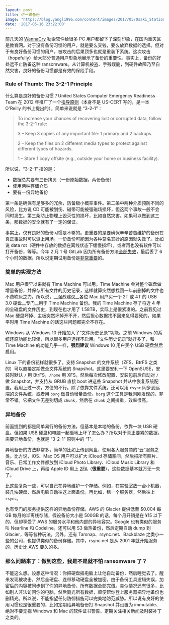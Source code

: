 ```yaml
---
layout: post
title: 讲一讲备份
image: "https://blog.yangl1996.com/content/images/2017/05/Osaki_Station_-Rinkai_Line_and_Shonan-Shinjuku_Line-.jpg"
date: '2017-05-16 23:22:00'
---
```


前几天的 [WannaCry](https://zh.wikipedia.org/wiki/WannaCry) 勒索软件给很多 PC 用户都留下了深刻印象，在国内重灾区是教育网。对于没有备份习惯的用户，就是要么交钱，要么放弃数据的选择。但对于有良好备份习惯的用户，被攻击的后果顶多也就是重装下系统。这次攻击（hopefully）给大部分普通用户形象地展示了备份的重要性。事实上，备份的好处远不止防备这种 ransomware。从计算机被盗、手残误删，到硬件故障乃至自然灾害，良好的备份习惯都是有效的保险手段。

### Rule of Thumb: The 3-2-1 Principle

什么算是良好的备份习惯？United States Computer Emergency Readiness Team 在 2012 年推广了一个[指导原则](https://www.us-cert.gov/security-publications/data-backup-options)（本身不是 US-CERT 写的，是一本 O'Reilly 的书上提出的），简单来说就是 “3-2-1”：

> To increase your chances of recovering lost or corrupted data, follow the 3-2-1 rule:
>
> 3 – Keep 3 copies of any important file: 1 primary and 2 backups.
>
> 2 – Keep the files on 2 different media types to protect against different types of hazards.
>
> 1 – Store 1 copy offsite (e.g., outside your home or business facility).

所以说，“3-2-1” 指的是：

* 数据总共要有三份拷贝（一份原始数据，两份备份）
* 使用两种存储介质
* 要有一份异地备份

第一条是确保有足够多的冗余，防备极小概率事件。第二条中两种介质预防不同的风险，比方说 CD 可能被划伤、磁带可能被强磁场损坏，但这两个事故一般不会同时发生。第三条防止物理上毁灭性的损坏，比如自然灾害。如果可以做到这三条，那数据的安全就有了一定的保证。

事实上，仅有良好的备份习惯是不够的。更重要的是要确保辛辛苦苦维护的备份在真正事故时可以派上用场。一份备份可能因为各种莫名其妙的原因就失效了。比如说 data rot（硬件中存放的数据在离线状态下缓慢损坏），或者再也没有软件可以打开备份，等等。今年 2 月 1 号 GitLab 因为所有备份方法[全部失效](https://about.gitlab.com/2017/02/01/gitlab-dot-com-database-incident/)，最后丢了 6 个小时的数据。所以说定期试用备份是[非常重要](http://checkyourbackups.work)的。

### 简单的实现方法

Mac 用户很早以来就有 Time Machine 可以用。Time Machine 会对整个磁盘做增量备份，并保存所有文件的历史记录，这样就算突然想找回一年前删掉的文件也不费吹灰之力。所以说，__强烈建议__各位 Mac 用户买一个 2T 或 4T 的 USB 3.0 硬盘__专门__用于 Time Machine 备份。我的 Time Machine 存了将近 4 年的全磁盘的文件历史，到现在也才用了 1.58TB，实际上是很紧凑的。之前我见过 Mac 硬盘坏掉、主板突然坏掉开不开，然后担心数据找不回来急得要死的，如果平时用 Time Machine 的话这些问题都完全不存在。

Windows 从 Windows 10 开始加入了“文件历史记录”功能。之前 Windows 的系统还原功能比较傻，所以很多用户选择不启用。“文件历史记录”就好多了，和 Time Machine 的功能几乎一样，__强烈建议__ Windows 10 用户买个 USB 硬盘然后启用。

Linux 下的备份花样就很多了。支持 Snapshot 的文件系统（ZFS、BtrFS 之类的）可以直接定期做全文件系统的 Snapshot。这里要安利一下 OpenSUSE，安装时默认 `/` 用 BtrFS，`/home` 用 XFS，然后每次修改配置、安装包前后自动对 `/` 做 Snapshot，并支持从 GRUB 直接 boot 进这些 Snapshot 并从中恢复系统配置。我用上过一次，方便的不行。除了依靠文件系统，还可以用 `rsync` 同步到远端的文件系统，或者用 `borg` 做自动增量备份。`borg` 这个工具是我刚刚发现的，非常不错。它把文件无差别切成 `chunk`，然后在 `chunk` 之间排重，效率很高。

### 异地备份

前面提到的都是简单易行的备份方法，但基本是本地的备份，依靠一块 USB 硬盘。但如果 USB 硬盘和电脑一起砸地上坏了怎么办？所以对于真正要紧的数据，需要异地备份，也就是 “3-2-1” 原则中的 “1”。

异地备份的方法非常多，简单的比如上传到网盘、使用各大服务商的“云”服务之类。比方说，iOS、Mac OS 用户可以扩大 iCloud 存储空间，然后把所有照片、音乐、日常工作文件都放到 iCloud Photo Library、iCloud Music Library 和 iCloud Drive 上，再给 Apple ID 用上 [2FA](https://support.apple.com/en-us/HT204915)（__很重要__），这些数据基本就万无一失了。

比这些复杂一些，可以自己在异地维护一个存储。例如，在实验室放一台小机器，装几块硬盘，然后电脑自动往这上面备份。再比如，租一个服务器，然后往上 `rsync`。

也有专门的服务提供这样的异地备份存储。AWS 的 Glacier 提供低至 $0.004 每 GB 每月的半离线存储，假设备份大小是 500GB 的话，每个月开销是在 ¥15 以下的，但却享受了 AWS 的服务水平和他内部的异地容灾。Google 也有类似的服务叫 Nearline 和 Codeline。还可以用 S3 做热备份，然后定期自动 dump 到 Glacier，等等各种玩法。另外，还有 Tarsnap、rsync.net、Backblaze 之类小一些的公司，也提供类似的备份存储。其中，rsync.net 是从 2001 年就开始服务的，历史比 AWS 要久的多。

### 那么问题来了：做到这些，我是不是就不怕 ransomware 了？

不能这么想。设想这种情况：你把硬盘插电脑上让他自动备份，然后睡觉去了。醒来发现被攻击，然后全硬盘、连带移动硬盘全被加密。由于备份工具逻辑失误，加密后的内容被同步到了你的异地备份，所有数据全部完蛋。类似情况还有很多，比如别人非法访问你的电脑，然后删光所有数据，顺便帮你登上服务器把异地备份也删精光。所以说，不能指望任何防御措施可以完美地防范威胁。所以说有良好的使用习惯也是很重要的，比如定期给异地备份打 Snapshot 并设置为 immutable、绝对不要无视 Windows 和 Mac 的软件证书警告、定期关注相关新闻及时装补丁之类的。
